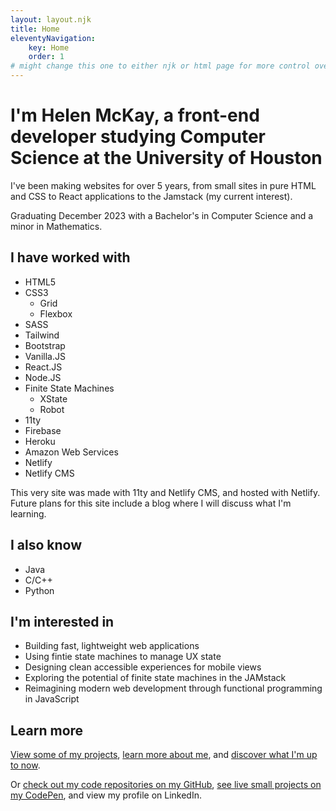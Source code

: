 ```yaml
---
layout: layout.njk
title: Home
eleventyNavigation:
    key: Home
    order: 1
# might change this one to either njk or html page for more control over the formatting
---
```


<!-- blurb of who Helen is -->

# I'm Helen McKay, a front-end developer studying Computer Science at the University of Houston

I've been making websites for over 5 years, from small sites in pure HTML and CSS to React applications to the Jamstack (my current interest).

Graduating December 2023 with a Bachelor's in Computer Science and a minor in Mathematics.

<!-- list of Helen's skills -->

## I have worked with

- HTML5
- CSS3
    - Grid
    - Flexbox
- SASS
- Tailwind
- Bootstrap
- Vanilla.JS
- React.JS
- Node.JS
- Finite State Machines
    - XState
    - Robot
- 11ty
- Firebase
- Heroku
- Amazon Web Services
- Netlify
- Netlify CMS

<!-- blurb on how this site was made -->

This very site was made with 11ty and Netlify CMS, and hosted with Netlify. Future plans for this site include a blog where I will discuss what I'm learning.

## I also know

- Java
- C/C++
- Python

<!-- list of Helen's interests -->

## I'm interested in
- Building fast, lightweight web applications
- Using fintie state machines to manage UX state
- Designing clean accessible experiences for mobile views
- Exploring the potential of finite state machines in the JAMstack
- Reimagining modern web development through functional programming in JavaScript

<!-- links to other pages on this site -->

## Learn more

[View some of my projects](/projects), [learn more about me](/about), and [discover what I'm up to now](/now).

<!-- links to external sites -->

Or [check out my code repositories on my GitHub](https://github.com/helen-mckay), [see live small projects on my CodePen](https://codepen.io/helen-mckay), and view my profile on LinkedIn.

